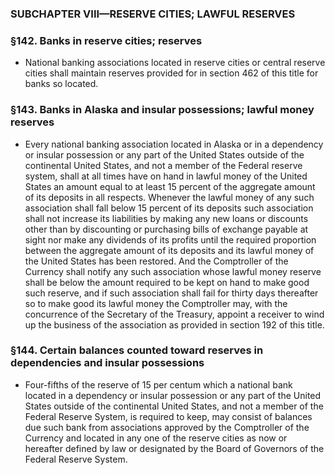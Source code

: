 ### SUBCHAPTER VIII—RESERVE CITIES; LAWFUL RESERVES

### §142. Banks in reserve cities; reserves
* National banking associations located in reserve cities or central reserve cities shall maintain reserves provided for in section 462 of this title for banks so located.

### §143. Banks in Alaska and insular possessions; lawful money reserves
* Every national banking association located in Alaska or in a dependency or insular possession or any part of the United States outside of the continental United States, and not a member of the Federal reserve system, shall at all times have on hand in lawful money of the United States an amount equal to at least 15 percent of the aggregate amount of its deposits in all respects. Whenever the lawful money of any such association shall fall below 15 percent of its deposits such association shall not increase its liabilities by making any new loans or discounts other than by discounting or purchasing bills of exchange payable at sight nor make any dividends of its profits until the required proportion between the aggregate amount of its deposits and its lawful money of the United States has been restored. And the Comptroller of the Currency shall notify any such association whose lawful money reserve shall be below the amount required to be kept on hand to make good such reserve, and if such association shall fail for thirty days thereafter so to make good its lawful money the Comptroller may, with the concurrence of the Secretary of the Treasury, appoint a receiver to wind up the business of the association as provided in section 192 of this title.

### §144. Certain balances counted toward reserves in dependencies and insular possessions
* Four-fifths of the reserve of 15 per centum which a national bank located in a dependency or insular possession or any part of the United States outside of the continental United States, and not a member of the Federal Reserve System, is required to keep, may consist of balances due such bank from associations approved by the Comptroller of the Currency and located in any one of the reserve cities as now or hereafter defined by law or designated by the Board of Governors of the Federal Reserve System.